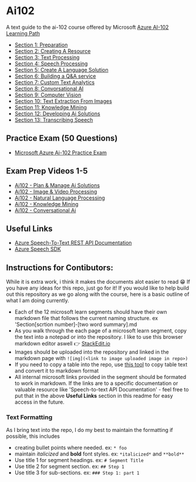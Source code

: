 # Ai102
A text guide to the ai-102 course offered by Microsoft
[Azure AI-102 Learning Path](https://learn.microsoft.com/en-us/certifications/azure-ai-engineer/)

* [Section 1: Preparation](https://learn.microsoft.com/en-us/training/paths/prepare-for-ai-engineering/)
* [Section 2: Creating A Resource](https://learn.microsoft.com/en-us/training/paths/provision-manage-azure-cognitive-services/)
* [Section 3: Text Processing](https://learn.microsoft.com/en-us/training/paths/process-translate-text-azure-cognitive-services/)
* [Section 4: Speech Processing](https://learn.microsoft.com/en-us/training/paths/process-translate-speech-azure-cognitive-speech-services/)
* [Section 5: Create A Language Solution](https://learn.microsoft.com/en-us/training/paths/create-language-solution-azure-cognitive-services/)
* [Section 6: Building a Q&A service](https://learn.microsoft.com/en-us/training/paths/build-qna-solution/)
* [Section 7: Custom Text Analytics](https://learn.microsoft.com/en-us/training/paths/build-custom-text-analytics/)
* [Section 8: Convorsational AI](https://learn.microsoft.com/en-us/training/paths/create-conversational-ai-solutions/)
* [Section 9: Computer Vision](https://learn.microsoft.com/en-us/training/paths/create-computer-vision-solutions-azure-cognitive-services/)
* [Section 10: Text Extraction From Images](https://learn.microsoft.com/en-us/training/paths/extract-text-from-images-documents/)
* [Section 11: Knowledge Mining](https://learn.microsoft.com/en-us/training/paths/implement-knowledge-mining-azure-cognitive-search/)
* [Section 12: Developing Ai Solutions](https://learn.microsoft.com/en-us/training/paths/develop-ai-solutions-azure-openai/)
* [Section 13: Transcribing Speech](https://learn.microsoft.com/en-us/training/modules/transcribe-speech-input-text/7-exercise-speech-app)

## Practice Exam (50 Questions)
* [Microsoft Azure Ai-102 Practice Exam](https://learn.microsoft.com/en-us/credentials/certifications/exams/ai-102/practice/assessment?assessment-type=practice&assessmentId=61)

## Exam Prep Videos 1-5
* [Ai102 - Plan & Manage Ai Solutions](https://learn.microsoft.com/en-us/shows/exam-readiness-zone/preparing-for-ai-102-plan-and-manage-an-azure-ai-solution-1-of-5)
* [Ai102 - Image & Video Processing](https://learn.microsoft.com/en-us/shows/exam-readiness-zone/preparing-for-ai-102-implement-image-and-video-processing-solutions-2-of-5)
* [Ai102 - Natural Language Processing](https://learn.microsoft.com/en-us/shows/exam-readiness-zone/preparing-for-ai-102-implement-natural-language-processing-solutions-3-of-5)
* [Ai102 - Knowledge Mining](https://learn.microsoft.com/en-us/shows/exam-readiness-zone/preparing-for-ai-102-implement-knowledge-mining-solutions-4-of-5)
* [Ai102 - Conversational Ai](https://learn.microsoft.com/en-us/shows/exam-readiness-zone/preparing-for-ai-102-implement-conversational-ai-solutions-5-of-5)

## Useful Links
* [Azure Speech-To-Text REST API Documentation](https://learn.microsoft.com/en-us/azure/ai-services/speech-service/rest-speech-to-text)
* [Azure Speech SDK](https://learn.microsoft.com/en-us/dotnet/api/microsoft.cognitiveservices.speech.speechsynthesisoutputformat?view=azure-dotnet)

## Instructions for Contibutors:
 While it is extra work, i think it makes the documents alot easier to read 😁 If you have any ideas for this repo, just go for it! 
 If you would like to help build out this repository as we go along with the course, here is a basic outline of what I am doing currently.

* Each of the 12 microsoft learn segments should have their own markdown file that follows the current naming structure. ex 'Section[scrtion number]-[two word summary].md
* As you walk through the each page of a microsoft learn segment, copy the text into a notepad or into the repository. I like to use this browser markdown editor aswell 👉 [StackEdit.io](https://stackedit.io/)
* Images should be uploaded into the repository and linked in the markdown page with ```![img](<link to image uploaded image in repo>)```
* If you need to copy a table into the repo, use [this tool](https://www.tablesgenerator.com/markdown_tables) to copy table text and convert it to markdown format
* All internal microsoft links provided in the segment should be formated to work in markdown. If the links are to a specific documentation or valuable resource like 'Speech-to-text API Documentation' - feel free to put that in the above **Useful Links** section in this readme for easy access in the future.

### Text Formatting
As I bring text into the repo, I do my best to maintain the formatting if possible, this includes
* creating bullet points where needed. ex:  ```* foo```
* maintain *italicized* and **bold** font styles. ex: ```*italicized*``` and ```**bold**```
* Use title 1 for segment headings. ex: ```# Segment Title```
* Use title 2 for segment section. ex: ```## Step 1```
* Use title 3 for sub-sections. ex: ```### Step 1: part 1```
